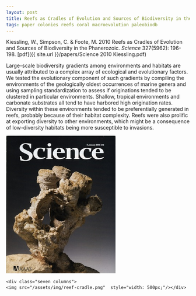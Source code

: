 ```yaml
---
layout: post
title: Reefs as Cradles of Evolution and Sources of Biodiversity in the Phanerozoic
tags: paper colonies reefs coral macroevolution paleobiodb
---
```


Kiessling, W., Simpson, C. & Foote, M. 2010 Reefs as Cradles of Evolution and Sources of Biodiversity in the Phanerozoic. _Science_ 327(5962): 196-198. [pdf]({{ site.url }}/papers/Science 2010 Kiessling.pdf)

Large-scale biodiversity gradients among environments and habitats are usually attributed to a complex array of ecological and evolutionary factors. We tested the evolutionary component of such gradients by compiling the environments of the geologically oldest occurrences of marine genera and using sampling standardization to assess if originations tended to be clustered in particular environments. Shallow, tropical environments and carbonate substrates all tend to have harbored high origination rates. Diversity within these environments tended to be preferentially generated in reefs, probably because of their habitat complexity. Reefs were also prolific at exporting diversity to other environments, which might be a consequence of low-diversity habitats being more susceptible to invasions.


<div class="container">

 <div class="row">
    <div class="five columns">
    <img src="/assets/img/Science_Cover.jpg"  style="width: 300px;"/></div>

    <div class="seven columns">
    <img src="/assets/img/reef-cradle.png"  style="width: 500px;"/></div>

  </div>

</div>

